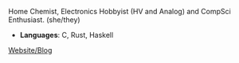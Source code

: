 Home Chemist, Electronics Hobbyist (HV and Analog) and CompSci Enthusiast. (she/they)

- **Languages**: C, Rust, Haskell

[Website/Blog](https://isopropyletherperoxide.github.io/)
